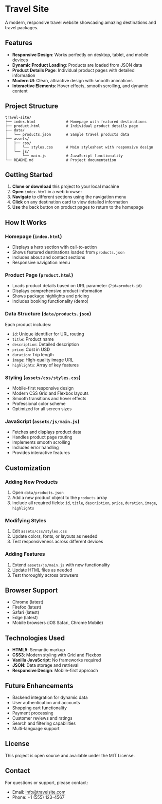 # Travel Site

A modern, responsive travel website showcasing amazing destinations and travel packages.

## Features

- **Responsive Design**: Works perfectly on desktop, tablet, and mobile devices
- **Dynamic Product Loading**: Products are loaded from JSON data
- **Product Details Page**: Individual product pages with detailed information
- **Modern UI**: Clean, attractive design with smooth animations
- **Interactive Elements**: Hover effects, smooth scrolling, and dynamic content

## Project Structure

```
travel-site/
├── index.html              # Homepage with featured destinations
├── product.html            # Individual product details page
├── data/
│   └── products.json       # Sample travel products data
├── assets/
│   ├── css/
│   │   └── styles.css      # Main stylesheet with responsive design
│   └── js/
│       └── main.js         # JavaScript functionality
└── README.md               # Project documentation
```

## Getting Started

1. **Clone or download** this project to your local machine
2. **Open** `index.html` in a web browser
3. **Navigate** to different sections using the navigation menu
4. **Click** on any destination card to view detailed information
5. **Use** the back button on product pages to return to the homepage

## How It Works

### Homepage (`index.html`)
- Displays a hero section with call-to-action
- Shows featured destinations loaded from `products.json`
- Includes about and contact sections
- Responsive navigation menu

### Product Page (`product.html`)
- Loads product details based on URL parameter (`?id=product-id`)
- Displays comprehensive product information
- Shows package highlights and pricing
- Includes booking functionality (demo)

### Data Structure (`data/products.json`)
Each product includes:
- `id`: Unique identifier for URL routing
- `title`: Product name
- `description`: Detailed description
- `price`: Cost in USD
- `duration`: Trip length
- `image`: High-quality image URL
- `highlights`: Array of key features

### Styling (`assets/css/styles.css`)
- Mobile-first responsive design
- Modern CSS Grid and Flexbox layouts
- Smooth transitions and hover effects
- Professional color scheme
- Optimized for all screen sizes

### JavaScript (`assets/js/main.js`)
- Fetches and displays product data
- Handles product page routing
- Implements smooth scrolling
- Includes error handling
- Provides interactive features

## Customization

### Adding New Products
1. Open `data/products.json`
2. Add a new product object to the `products` array
3. Include all required fields: `id`, `title`, `description`, `price`, `duration`, `image`, `highlights`

### Modifying Styles
1. Edit `assets/css/styles.css`
2. Update colors, fonts, or layouts as needed
3. Test responsiveness across different devices

### Adding Features
1. Extend `assets/js/main.js` with new functionality
2. Update HTML files as needed
3. Test thoroughly across browsers

## Browser Support

- Chrome (latest)
- Firefox (latest)
- Safari (latest)
- Edge (latest)
- Mobile browsers (iOS Safari, Chrome Mobile)

## Technologies Used

- **HTML5**: Semantic markup
- **CSS3**: Modern styling with Grid and Flexbox
- **Vanilla JavaScript**: No frameworks required
- **JSON**: Data storage and retrieval
- **Responsive Design**: Mobile-first approach

## Future Enhancements

- Backend integration for dynamic data
- User authentication and accounts
- Shopping cart functionality
- Payment processing
- Customer reviews and ratings
- Search and filtering capabilities
- Multi-language support

## License

This project is open source and available under the MIT License.

## Contact

For questions or support, please contact:
- Email: info@travelsite.com
- Phone: +1 (555) 123-4567
